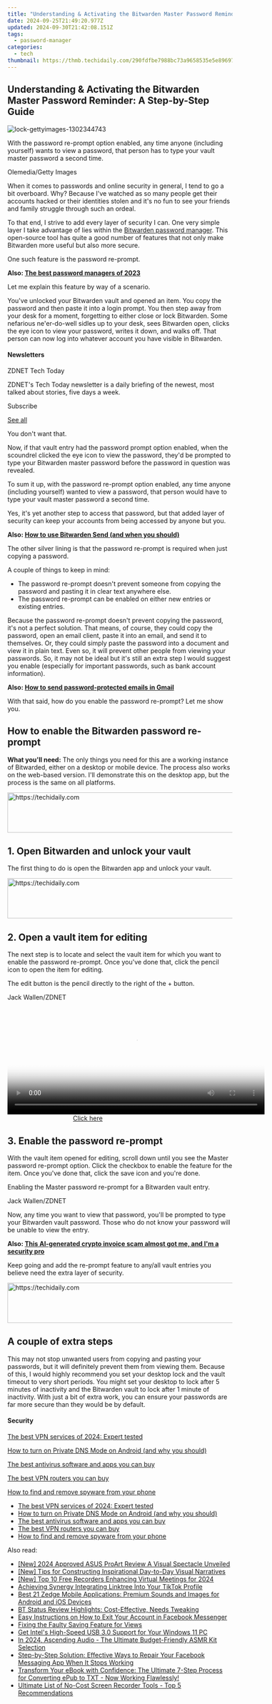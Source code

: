 ```yaml
---
title: "Understanding & Activating the Bitwarden Master Password Reminder: A Step-by-Step Guide"
date: 2024-09-25T21:49:20.977Z
updated: 2024-09-30T21:42:08.151Z
tags:
  - password-manager
categories:
  - tech
thumbnail: https://thmb.techidaily.com/290fdfbe7988bc73a9658535e5e89697be7bda898900fabab3b9425630194609.jpg
---
```


## Understanding & Activating the Bitwarden Master Password Reminder: A Step-by-Step Guide

![lock-gettyimages-1302344743](https://www.zdnet.com/a/img/resize/f973d60299504c502b140483479fc892a75779cb/2023/08/23/09ee824b-1a21-4dda-aa4e-b636896a75fe/lock-gettyimages-1302344743.jpg?auto=webp&width=1280)

With the password re-prompt option enabled, any time anyone (including yourself) wants to view a password, that person has to type your vault master password a second time.

Olemedia/Getty Images

When it comes to passwords and online security in general, I tend to go a bit overboard. Why? Because I've watched as so many people get their accounts hacked or their identities stolen and it's no fun to see your friends and family struggle through such an ordeal.

To that end, I strive to add every layer of security I can. One very simple layer I take advantage of lies within the [Bitwarden password manager](https://bitwarden.com/). This open-source tool has quite a good number of features that not only make Bitwarden more useful but also more secure.

One such feature is the password re-prompt. 

**Also: [The best password managers of 2023](https://www.zdnet.com/article/best-password-manager/)**

Let me explain this feature by way of a scenario. 

You've unlocked your Bitwarden vault and opened an item. You copy the password and then paste it into a login prompt. You then step away from your desk for a moment, forgetting to either close or lock Bitwarden. Some nefarious ne'er-do-well sidles up to your desk, sees Bitwarden open, clicks the eye icon to view your password, writes it down, and walks off. That person can now log into whatever account you have visible in Bitwarden.

#### Newsletters

ZDNET Tech Today

ZDNET's Tech Today newsletter is a daily briefing of the newest, most talked about stories, five days a week.

 Subscribe

[See all](https://www.zdnet.com/newsletters/)

You don't want that.

Now, if that vault entry had the password prompt option enabled, when the scoundrel clicked the eye icon to view the password, they'd be prompted to type your Bitwarden master password before the password in question was revealed.

To sum it up, with the password re-prompt option enabled, any time anyone (including yourself) wanted to view a password, that person would have to type your vault master password a second time.

Yes, it's yet another step to access that password, but that added layer of security can keep your accounts from being accessed by anyone but you.

**Also: [How to use Bitwarden Send (and when you should)](https://www.zdnet.com/article/how-to-use-bitwarden-send-and-when-you-should/)**

The other silver lining is that the password re-prompt is required when just copying a password. 

A couple of things to keep in mind:

* The password re-prompt doesn't prevent someone from copying the password and pasting it in clear text anywhere else.
* The password re-prompt can be enabled on either new entries or existing entries.

Because the password re-prompt doesn't prevent copying the password, it's not a perfect solution. That means, of course, they could copy the password, open an email client, paste it into an email, and send it to themselves. Or, they could simply paste the password into a document and view it in plain text. Even so, it will prevent other people from viewing your passwords. So, it may not be ideal but it's still an extra step I would suggest you enable (especially for important passwords, such as bank account information).

**Also: [How to send password-protected emails in Gmail](https://www.zdnet.com/article/how-to-send-password-protected-emails-in-gmail/)**

With that said, how do you enable the password re-prompt? Let me show you.

## How to enable the Bitwarden password re-prompt

**What you'll need:** The only things you need for this are a working instance of Bitwarded, either on a desktop or mobile device. The process also works on the web-based version. I'll demonstrate this on the desktop app, but the process is the same on all platforms.

<!-- affiliate ads begin -->
<a href="https://aligracehair.sjv.io/c/5597632/2027167/19272" target="_top" id="2027167">
  <img src="//a.impactradius-go.com/display-ad/19272-2027167" border="0" alt="https://techidaily.com" width="728" height="90"/>
</a>
<img height="0" width="0" src="https://aligracehair.sjv.io/i/5597632/2027167/19272" style="position:absolute;visibility:hidden;" border="0" />
<!-- affiliate ads end -->

## 1\. Open Bitwarden and unlock your vault

The first thing to do is open the Bitwarden app and unlock your vault.

<!-- affiliate ads begin -->
<a href="https://aligracehair.sjv.io/c/5597632/1915810/19272" target="_top" id="1915810">
  <img src="//a.impactradius-go.com/display-ad/19272-1915810" border="0" alt="https://techidaily.com" width="728" height="90"/>
</a>
<img height="0" width="0" src="https://aligracehair.sjv.io/i/5597632/1915810/19272" style="position:absolute;visibility:hidden;" border="0" />
<!-- affiliate ads end -->

## 2\. Open a vault item for editing

The next step is to locate and select the vault item for which you want to enable the password re-prompt. Once you've done that, click the pencil icon to open the item for editing.

The edit button is the pencil directly to the right of the + button.

Jack Wallen/ZDNET

<!-- affiliate ads begin -->
<span id="1983588">
					<video width="576" height="240" style="cursor:pointer"
           poster="//a.impactradius-go.com/display-clicktoplayimage/1983588.png"
           onclick="if(!this.playClicked){this.play();this.setAttribute('controls',true);this.playClicked=true;}">
	   <source src="//a.impactradius-go.com/display-ad/22993-1983588">
	   <img src="//a.impactradius-go.com/display-clicktoplayimage/1983588.png" style="border: none; height: 100%; width: 100%; object-fit: contain">
	</video>
	<div style="width:360px;text-align:center"><a href="javascript:window.open(decodeURIComponent('https%3A%2F%2Fhomestyler.sjv.io%2Fc%2F5597632%2F1983588%2F22993'), '_blank');void(0);">Click here</a></div>
</span>
<img height="0" width="0" src="https://imp.pxf.io/i/5597632/1983588/22993" style="position:absolute;visibility:hidden;" border="0" />
<!-- affiliate ads end -->

## 3\. Enable the password re-prompt

With the vault item opened for editing, scroll down until you see the Master password re-prompt option. Click the checkbox to enable the feature for the item. Once you've done that, click the save icon and you're done.

Enabling the Master password re-prompt for a Bitwarden vault entry.

Jack Wallen/ZDNET

Now, any time you want to view that password, you'll be prompted to type your Bitwarden vault password. Those who do not know your password will be unable to view the entry. 

**Also: [This AI-generated crypto invoice scam almost got me, and I'm a security pro](https://www.zdnet.com/article/this-ai-generated-crypto-invoice-scam-almost-got-me-and-im-a-security-pro/)**

Keep going and add the re-prompt feature to any/all vault entries you believe need the extra layer of security. 

<!-- affiliate ads begin -->
<a href="https://arkmc.pxf.io/c/5597632/352557/5172" target="_top" id="352557">
  <img src="//a.impactradius-go.com/display-ad/5172-352557" border="0" alt="https://techidaily.com" width="720" height="90"/>
</a>
<img height="0" width="0" src="https://arkmc.pxf.io/i/5597632/352557/5172" style="position:absolute;visibility:hidden;" border="0" />
<!-- affiliate ads end -->

## A couple of extra steps

This may not stop unwanted users from copying and pasting your passwords, but it will definitely prevent them from viewing them. Because of this, I would highly recommend you set your desktop lock and the vault timeout to very short periods. You might set your desktop to lock after 5 minutes of inactivity and the Bitwarden vault to lock after 1 minute of inactivity. With just a bit of extra work, you can ensure your passwords are far more secure than they would be by default.

#### Security

[The best VPN services of 2024: Expert tested](https://www.zdnet.com/article/best-vpn/ "The best VPN services of 2024: Expert tested")

[How to turn on Private DNS Mode on Android (and why you should)](https://www.zdnet.com/article/how-to-turn-on-private-dns-mode-on-android-and-why-you-should/ "How to turn on Private DNS Mode on Android (and why you should)")

[The best antivirus software and apps you can buy](https://www.zdnet.com/article/best-antivirus/ "The best antivirus software and apps you can buy")

[The best VPN routers you can buy](https://www.zdnet.com/article/best-vpn-router/ "The best VPN routers you can buy")

[How to find and remove spyware from your phone](https://www.zdnet.com/article/how-to-find-and-remove-spyware-from-your-phone/ "How to find and remove spyware from your phone")

* [The best VPN services of 2024: Expert tested](https://www.zdnet.com/article/best-vpn/ "The best VPN services of 2024: Expert tested")
* [How to turn on Private DNS Mode on Android (and why you should)](https://www.zdnet.com/article/how-to-turn-on-private-dns-mode-on-android-and-why-you-should/ "How to turn on Private DNS Mode on Android (and why you should)")
* [The best antivirus software and apps you can buy](https://www.zdnet.com/article/best-antivirus/ "The best antivirus software and apps you can buy")
* [The best VPN routers you can buy](https://www.zdnet.com/article/best-vpn-router/ "The best VPN routers you can buy")
* [How to find and remove spyware from your phone](https://www.zdnet.com/article/how-to-find-and-remove-spyware-from-your-phone/ "How to find and remove spyware from your phone")

<ins class="adsbygoogle"
     style="display:block"
     data-ad-format="autorelaxed"
     data-ad-client="ca-pub-7571918770474297"
     data-ad-slot="1223367746"></ins>

<ins class="adsbygoogle"
     style="display:block"
     data-ad-client="ca-pub-7571918770474297"
     data-ad-slot="8358498916"
     data-ad-format="auto"
     data-full-width-responsive="true"></ins>

<span class="atpl-alsoreadstyle">Also read:</span>
<div><ul>
<li><a href="https://vp-tips.techidaily.com/new-2024-approved-asus-proart-review-a-visual-spectacle-unveiled/"><u>[New] 2024 Approved ASUS ProArt Review A Visual Spectacle Unveiled</u></a></li>
<li><a href="https://facebook-video-footage.techidaily.com/new-tips-for-constructing-inspirational-day-to-day-visual-narratives/"><u>[New] Tips for Constructing Inspirational Day-to-Day Visual Narratives</u></a></li>
<li><a href="https://on-screen-recording.techidaily.com/new-top-10-free-recorders-enhancing-virtual-meetings-for-2024/"><u>[New] Top 10 Free Recorders Enhancing Virtual Meetings for 2024</u></a></li>
<li><a href="https://extra-information.techidaily.com/achieving-synergy-integrating-linktree-into-your-tiktok-profile/"><u>Achieving Synergy Integrating Linktree Into Your TikTok Profile</u></a></li>
<li><a href="https://app-tips.techidaily.com/best-21-zedge-mobile-applications-premium-sounds-and-images-for-android-and-ios-devices/"><u>Best 21 Zedge Mobile Applications: Premium Sounds and Images for Android and iOS Devices</u></a></li>
<li><a href="https://buynow-reviews.techidaily.com/bt-status-review-highlights-cost-effective-needs-tweaking/"><u>BT Status Review Highlights: Cost-Effective, Needs Tweaking</u></a></li>
<li><a href="https://app-tips.techidaily.com/easy-instructions-on-how-to-exit-your-account-in-facebook-messenger/"><u>Easy Instructions on How to Exit Your Account in Facebook Messenger</u></a></li>
<li><a href="https://graphic-issues.techidaily.com/fixing-the-faulty-saving-feature-for-views/"><u>Fixing the Faulty Saving Feature for Views</u></a></li>
<li><a href="https://win-dash.techidaily.com/get-intels-high-speed-usb-30-support-for-your-windows-11-pc/"><u>Get Intel's High-Speed USB 3.0 Support for Your Windows 11 PC</u></a></li>
<li><a href="https://fox-info.techidaily.com/in-2024-ascending-audio-the-ultimate-budget-friendly-asmr-kit-selection/"><u>In 2024, Ascending Audio - The Ultimate Budget-Friendly ASMR Kit Selection</u></a></li>
<li><a href="https://app-tips.techidaily.com/step-by-step-solution-effective-ways-to-repair-your-facebook-messaging-app-when-it-stops-working/"><u>Step-by-Step Solution: Effective Ways to Repair Your Facebook Messaging App When It Stops Working</u></a></li>
<li><a href="https://app-tips.techidaily.com/1723620192562-transform-your-ebook-with-confidence-the-ultimate-7-step-process-for-converting-epub-to-txt-now-working-flawlessly/"><u>Transform Your eBook with Confidence: The Ultimate 7-Step Process for Converting ePub to TXT - Now Working Flawlessly!</u></a></li>
<li><a href="https://vp-tips.techidaily.com/ultimate-list-of-no-cost-screen-recorder-tools-top-5-recommendations/"><u>Ultimate List of No-Cost Screen Recorder Tools - Top 5 Recommendations</u></a></li>
</ul></div>

